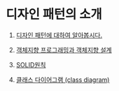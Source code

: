 # 디자인 패턴의 소개

01. [디자인 패턴에 대하여 알아봅시다.](1-01)

02. [객체지향 프로그래밍과 객체지향 설계](1-02)

03. [SOLID원칙](1-03)

04. [클래스 다이어그램 (class diagram)](1-04)

